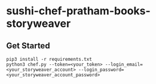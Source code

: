 # sushi-chef-pratham-books-storyweaver

Get Started
---------------

	pip3 install -r requirements.txt
	python3 chef.py --token=<your_token> --login_email=<your_storyweaver_account> --login_password=<your_storyweaver_account_password>
